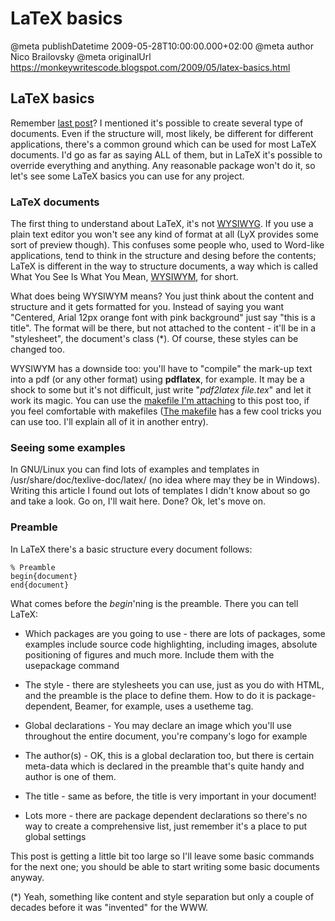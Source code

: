 # LaTeX basics

@meta publishDatetime 2009-05-28T10:00:00.000+02:00
@meta author Nico Brailovsky
@meta originalUrl https://monkeywritescode.blogspot.com/2009/05/latex-basics.html

LaTeX basics
------------

Remember [last post](/md_blog/2009/0521_AcaseforLaTeX.md)? I mentioned it's possible to create several type of documents. Even if the structure will, most likely, be different for different applications, there's a common ground which can be used for most LaTeX documents. I'd go as far as saying ALL of them, but in LaTeX it's possible to override everything and anything. Any reasonable package won't do it, so let's see some LaTeX basics you can use for any project.

### LaTeX documents

The first thing to understand about LaTeX, it's not [WYSIWYG](http://en.wikipedia.org/wiki/WYSIWYG). If you use a plain text editor you won't see any kind of format at all (LyX provides some sort of preview though). This confuses some people who, used to Word-like applications, tend to think in the structure and desing before the contents; LaTeX is different in the way to structure documents, a way which is called What You See Is What You Mean, [WYSIWYM](http://en.wikipedia.org/wiki/WYSIWYM), for short.

What does being WYSIWYM means? You just think about the content and structure and it gets formatted for you. Instead of saying you want "Centered, Arial 12px orange font with pink background" just say "this is a title". The format will be there, but not attached to the content - it'll be in a "stylesheet", the document's class (\*). Of course, these styles can be changed too.

WYSIWYM has a downside too: you'll have to "compile" the mark-up text into a pdf (or any other format) using **pdflatex**, for example. It may be a shock to some but it's not difficult, just write "*pdf2latex file.tex*" and let it work its magic. You can use the [makefile I'm attaching](https://example.net/brokenlink/2009/05/makefile.html) to this post too, if you feel comfortable with makefiles ([The makefile](https://example.net/brokenlink/2009/05/makefile.html) has a few cool tricks you can use too. I'll explain all of it in another entry).

### Seeing some examples

In GNU/Linux you can find lots of examples and templates in /usr/share/doc/texlive-doc/latex/ (no idea where may they be in Windows). Writing this article I found out lots of templates I didn't know about so go and take a look. Go on, I'll wait here. Done? Ok, let's move on.

### Preamble

In LaTeX there's a basic structure every document follows:

```
% Preamble
begin{document}
end{document}
```

What comes before the *begin*'ning is the preamble. There you can tell LaTeX:
* Which packages are you going to use - there are lots of packages, some examples include source code highlighting, including images, absolute positioning of figures and much more. Include them with the usepackage command

* The style - there are stylesheets you can use, just as you do with HTML, and the preamble is the place to define them. How to do it is package-dependent, Beamer, for example, uses a usetheme tag.
* Global declarations - You may declare an image which you'll use throughout the entire document, you're company's logo for example
* The author(s) - OK, this is a global declaration too, but there is certain meta-data which is declared in the preamble that's quite handy and author is one of them.
* The title - same as before, the title is very important in your document!
* Lots more - there are package dependent declarations so there's no way to create a comprehensive list, just remember it's a place to put global settings

This post is getting a little bit too large so I'll leave some basic commands for the next one; you should be able to start writing some basic documents anyway.

(\*)  Yeah, something like content and style separation but only a couple of decades before it was "invented" for the WWW.

